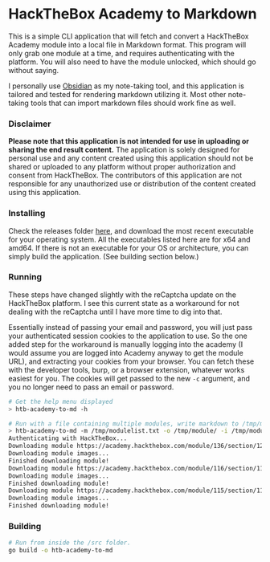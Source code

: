 # HackTheBox Academy to Markdown
This is a simple CLI application that will fetch and convert a HackTheBox Academy module into a local file in Markdown format.
This program will only grab one module at a time, and requires authenticating with the platform. 
You will also need to have the module unlocked, which should go without saying.

I personally use [Obsidian](https://obsidian.md/) as my note-taking tool, and this application is tailored and tested for rendering markdown utilizing it.
Most other note-taking tools that can import markdown files should work fine as well.

### Disclaimer
**Please note that this application is not intended for use in uploading or sharing the end result content.**
The application is solely designed for personal use and any content created using this application should not be shared or uploaded to any platform without proper authorization and consent from HackTheBox.
The contributors of this application are not responsible for any unauthorized use or distribution of the content created using this application.

### Installing
Check the releases folder [here](https://github.com/Tut-k0/htb-academy-to-md/releases), and download the most recent executable for your operating system.
All the executables listed here are for x64 and amd64. If there is not an executable for your OS or architecture, you can simply build the application. (See building section below.)

### Running
These steps have changed slightly with the reCaptcha update on the HackTheBox platform. 
I see this current state as a workaround for not dealing with the reCaptcha until I have more time to dig into that.

Essentially instead of passing your email and password, you will just pass your authenticated session cookies to the application to use. 
So the one added step for the workaround is manually logging into the academy (I would assume you are logged into Academy anyway to get the module URL), and extracting your cookies from your browser.
You can fetch these with the developer tools, burp, or a browser extension, whatever works easiest for you.
The cookies will get passed to the new `-c` argument, and you no longer need to pass an email or password.
```bash
# Get the help menu displayed
> htb-academy-to-md -h

# Run with a file containing multiple modules, write markdown to /tmp/module and images to /tmp/module/images
> htb-academy-to-md -m /tmp/modulelist.txt -o /tmp/module/ -i /tmp/module/images/ -c "htb_academy_session="
Authenticating with HackTheBox...
Downloading module https://academy.hackthebox.com/module/136/section/1259
Downloading module images...
Finished downloading module!
Downloading module https://academy.hackthebox.com/module/116/section/1140
Downloading module images...
Finished downloading module!
Downloading module https://academy.hackthebox.com/module/115/section/1101
Downloading module images...
Finished downloading module!
```

### Building
```bash
# Run from inside the /src folder.
go build -o htb-academy-to-md
```
